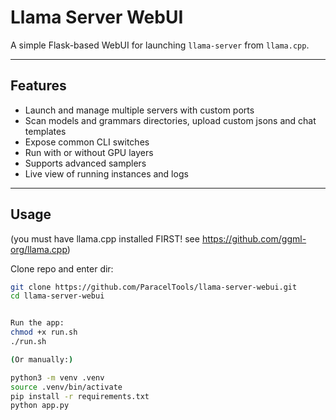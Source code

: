 # Llama Server WebUI

A simple Flask-based WebUI for launching `llama-server` from `llama.cpp`.

---

## Features

- Launch and manage multiple servers with custom ports
- Scan models and grammars directories, upload custom jsons and chat templates
- Expose common CLI switches
- Run with or without GPU layers
- Supports advanced samplers
- Live view of running instances and logs

---

## Usage
(you must have llama.cpp installed FIRST! see https://github.com/ggml-org/llama.cpp)

Clone repo and enter dir:

```bash
git clone https://github.com/ParacelTools/llama-server-webui.git
cd llama-server-webui


Run the app:
chmod +x run.sh
./run.sh

(Or manually:)

python3 -m venv .venv
source .venv/bin/activate
pip install -r requirements.txt
python app.py
